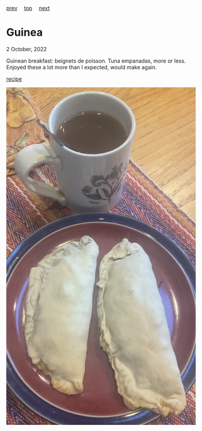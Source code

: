 [prev](guatemala.md)&emsp;
[top](../index.md)&emsp;
[next](guinea_bissau.md)
# Guinea
2 October, 2022


Guinean breakfast: beignets de poisson. Tuna empanadas, more or
less. Enjoyed these a lot more than I expected, would make again.

[recipe](https://www-750g-com.translate.goog/beignets-de-poisson-de-guinee-r89591.htm?_x_tr_sl=fr&_x_tr_tl=en&_x_tr_hl=en&_x_tr_pto=wapp)

![breakfast](images/guinea.jpeg)
